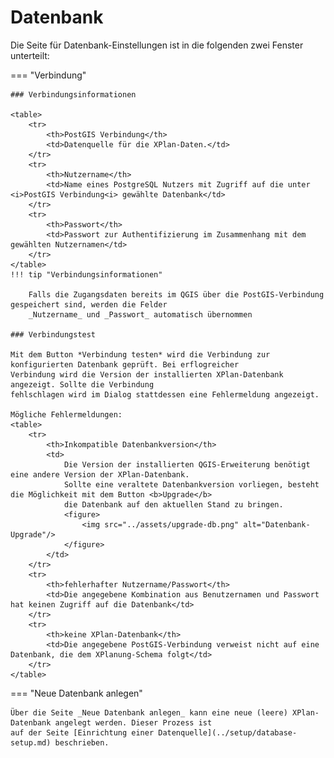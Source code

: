 # Datenbank

Die Seite für Datenbank-Einstellungen ist in die folgenden zwei Fenster unterteilt:

=== "Verbindung" 

    ### Verbindungsinformationen

    <table>
        <tr>
            <th>PostGIS Verbindung</th>
            <td>Datenquelle für die XPlan-Daten.</td>
        </tr>
        <tr>
            <th>Nutzername</th>
            <td>Name eines PostgreSQL Nutzers mit Zugriff auf die unter <i>PostGIS Verbindung<i> gewählte Datenbank</td>
        </tr>
        <tr>
            <th>Passwort</th>
            <td>Passwort zur Authentifizierung im Zusammenhang mit dem gewählten Nutzernamen</td>
        </tr>
    </table>
    !!! tip "Verbindungsinformationen"
        
        Falls die Zugangsdaten bereits im QGIS über die PostGIS-Verbindung gespeichert sind, werden die Felder 
        _Nutzername_ und _Passwort_ automatisch übernommen

    ### Verbindungstest

    Mit dem Button *Verbindung testen* wird die Verbindung zur konfigurierten Datenbank geprüft. Bei erflogreicher 
    Verbindung wird die Version der installierten XPlan-Datenbank angezeigt. Sollte die Verbindung
    fehlschlagen wird im Dialog stattdessen eine Fehlermeldung angezeigt. 

    Mögliche Fehlermeldungen:
    <table>
        <tr>
            <th>Inkompatible Datenbankversion</th>
            <td>
                Die Version der installierten QGIS-Erweiterung benötigt eine andere Version der XPlan-Datenbank. 
                Sollte eine veraltete Datenbankversion vorliegen, besteht die Möglichkeit mit dem Button <b>Upgrade</b>
                die Datenbank auf den aktuellen Stand zu bringen.
                <figure>
                    <img src="../assets/upgrade-db.png" alt="Datenbank-Upgrade"/>
                </figure>
            </td>
        </tr>
        <tr>
            <th>fehlerhafter Nutzername/Passwort</th>
            <td>Die angegebene Kombination aus Benutzernamen und Passwort hat keinen Zugriff auf die Datenbank</td>
        </tr>
        <tr>
            <th>keine XPlan-Datenbank</th>
            <td>Die angegebene PostGIS-Verbindung verweist nicht auf eine Datenbank, die dem XPlanung-Schema folgt</td>
        </tr>
    </table>    

=== "Neue Datenbank anlegen"

    Über die Seite _Neue Datenbank anlegen_ kann eine neue (leere) XPlan-Datenbank angelegt werden. Dieser Prozess ist
    auf der Seite [Einrichtung einer Datenquelle](../setup/database-setup.md) beschrieben.